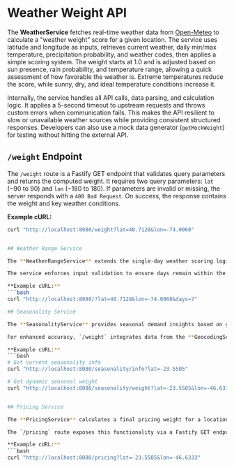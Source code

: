 # Weather Weight API

The **WeatherService** fetches real-time weather data from [Open-Meteo](https://open-meteo.com) to calculate a "weather weight" score for a given location. The service uses latitude and longitude as inputs, retrieves current weather, daily min/max temperature, precipitation probability, and weather codes, then applies a simple scoring system. The weight starts at 1.0 and is adjusted based on sun presence, rain probability, and temperature range, allowing a quick assessment of how favorable the weather is. Extreme temperatures reduce the score, while sunny, dry, and ideal temperature conditions increase it.

Internally, the service handles all API calls, data parsing, and calculation logic. It applies a 5-second timeout to upstream requests and throws custom errors when communication fails. This makes the API resilient to slow or unavailable weather sources while providing consistent structured responses. Developers can also use a mock data generator (`getMockWeight`) for testing without hitting the external API.

## `/weight` Endpoint

The `/weight` route is a Fastify GET endpoint that validates query parameters and returns the computed weight. It requires two query parameters: `lat` (−90 to 90) and `lon` (−180 to 180). If parameters are invalid or missing, the server responds with a `400 Bad Request`. On success, the response contains the weight and key weather conditions.

**Example cURL:**
```bash
curl "http://localhost:8080/weight?lat=40.7128&lon=-74.0060"


## Weather Range Service

The **WeatherRangeService** extends the single-day weather scoring logic to handle forecasts for a range of days, from 1 to 16. It consumes the [Open-Meteo](https://open-meteo.com) API, requesting daily max/min temperature, precipitation probability, and weather codes for each day in the specified range. For every day, it calculates a weight score starting at 1.0 and adjusts it based on sunlight, rain chance, and temperature comfort range, just like the single-day service. The output includes the daily breakdown with date, conditions, and score, along with the total average weight across all days.

The service enforces input validation to ensure days remain within the 1–16 range and uses a 10-second timeout for the external API call. In case of upstream failure or timeout, it falls back to generating mock daily data with randomized conditions and weights. This ensures the API remains responsive and testable, even when weather data is unavailable. The corresponding Fastify route `/` accepts `lat`, `lon`, and optional `days` query parameters, returning the structured multi-day weather score.

**Example cURL:**
```bash
curl "http://localhost:8080/?lat=40.7128&lon=-74.0060&days=7"

## Seasonality Service

The **SeasonalityService** provides seasonal demand insights based on geographic coordinates, using latitude to determine the hemisphere and map the current, high, medium, and low seasons throughout the year. It defines season boundaries and intensity (high, medium, low), calculates a base seasonal weight, and can determine the next upcoming high season or check if a given date falls within one. The service supports multiple routes: `/info` returns general seasonality data; `/next-high` identifies the next high season; `/check` determines if a specific date is in high season; and `/weight` calculates a dynamic weight considering seasonality, public holidays, and vacation periods.  

For enhanced accuracy, `/weight` integrates data from the **GeocodingService**, **HolidayService**, and **VacationService** to adjust the seasonal weight. Public holidays and vacation periods can raise the weight to a peak level (up to 1.5), while low seasons reduce it to as low as 0.7. The response includes a breakdown of contributing factors, the applied rule, and business recommendations with suggested price markups or discounts. All endpoints enforce parameter validation and return structured JSON responses with clear seasonal context.

**Example cURL:**
```bash
# Get current seasonality info
curl "http://localhost:8080/seasonality/info?lat=-23.5505"

# Get dynamic seasonal weight
curl "http://localhost:8080/seasonality/weight?lat=-23.5505&lon=-46.6333&date=2025-12-25"


## Pricing Service

The **PricingService** calculates a final pricing weight for a location by combining seasonal and weather-based demand factors. It makes parallel requests to the `/seasonality/weight` and `/weather/weight` endpoints, passing the current date for seasonality and the provided coordinates for both services. The two weights are multiplied to produce a single final score, which reflects both environmental and temporal demand influences. This value is rounded to three decimal places for precision and consistency. If either service call fails, the calculation is aborted and an error is thrown.

The `/pricing` route exposes this functionality via a Fastify GET endpoint. It requires `lat` and `lon` query parameters, which must be valid numeric values. If the input is invalid or an error occurs during calculation, the route returns `{ "weight": 0 }`. This endpoint is intended to serve as a unified demand indicator for pricing strategies, leveraging the outputs of multiple specialized services to give a comprehensive, location-specific score.

**Example cURL:**
```bash
curl "http://localhost:8080/pricing?lat=-23.5505&lon=-46.6333"

